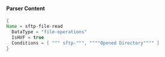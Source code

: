 #### Parser Content
```Java
{
Name = sftp-file-read
  DataType = "file-operations"
  IsHVF = true
  Conditions = [ """ sftp-""", """"Opened Directory"""" ]
}
```